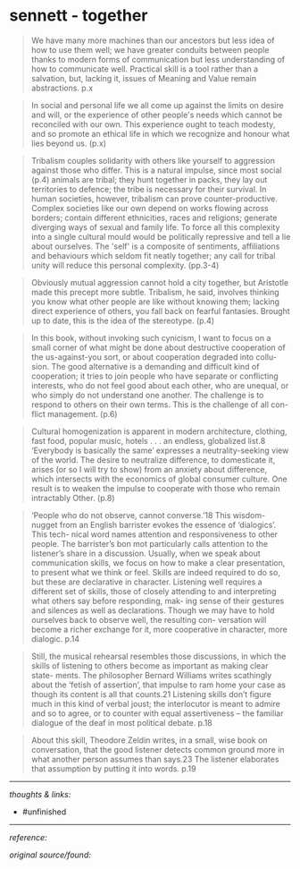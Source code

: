 # sennett - together

>We have many more machines than our ancestors but less idea of how to use them well; we have greater conduits between people thanks to modern forms of communication but less understanding of how to communicate well. Practical skill is a tool rather than a salvation, but, lacking it, issues of Meaning and Value remain abstractions. p.x

>In social and personal life we all come up against the limits on desire and will, or the experience of other people's needs which cannot be reconciled with our own. This experience ought to teach modesty, and so promote an ethical life in which we recognize and honour what lies beyond us. (p.x)

>Tribalism couples solidarity with others like yourself to aggression against those who differ. This is a natural impulse, since most social (p.4) animals are tribal; they hunt together in packs, they lay out territories to defence; the tribe is necessary for their survival. In human societies, however, tribalism can prove counter-productive. Complex societies like our own depend on works flowing across borders; contain different ethnicities, races and religions; generate diverging ways of sexual and family life. To force all this complexity into a single cultural mould would be politically repressive and tell a lie about ourselves. The 'self' is a composite of sentiments, affiliations and behaviours which seldom fit neatly together; any call for tribal unity will reduce this personal complexity. (pp.3-4)

>Obviously mutual aggression cannot hold a city together, but Aristotle made this precept more subtle. Tribalism, he said, involves thinking you know what other people are like without knowing them; lacking direct experience of others, you fall back on fearful fantasies. Brought up to date, this is the idea of the stereotype. (p.4)

>In this book, without invoking such cynicism, I want to focus on a small corner of what might be done about destructive cooperation of the us-against-you sort, or about cooperation degraded into collu- sion. The good alternative is a demanding and difficult kind of cooperation; it tries to join people who have separate or conflicting interests, who do not feel good about each other, who are unequal, or who simply do not understand one another. The challenge is to respond to others on their own terms. This is the challenge of all con- flict management. (p.6)

>Cultural homogenization is apparent in modern architecture, clothing, fast food, popular music, hotels . . . an endless, globalized list.8 ‘Everybody is basically the same’ expresses a neutrality-seeking view of the world. The desire to neutralize difference, to domesticate it, arises (or so I will try to show) from an anxiety about difference, which intersects with the economics of global consumer culture. One result is to weaken the impulse to cooperate with those who remain intractably Other. (p.8)

>‘People who do not observe, cannot converse.’18 This wisdom-nugget from an English barrister evokes the essence of ‘dialogics’. This tech- nical word names attention and responsiveness to other people. The barrister’s bon mot particularly calls attention to the listener’s share in a discussion. Usually, when we speak about communication skills, we focus on how to make a clear presentation, to present what we think or feel. Skills are indeed required to do so, but these are declarative in character. Listening well requires a different set of skills, those of closely attending to and interpreting what others say before responding, mak- ing sense of their gestures and silences as well as declarations. Though we may have to hold ourselves back to observe well, the resulting con- versation will become a richer exchange for it, more cooperative in character, more dialogic. p.14

>Still, the musical rehearsal resembles those discussions, in which the skills of listening to others become as important as making clear state- ments. The philosopher Bernard Williams writes scathingly about the ‘fetish of assertion’, that impulse to ram home your case as though its content is all that counts.21 Listening skills don’t figure much in this kind of verbal joust; the interlocutor is meant to admire and so to agree, or to counter with equal assertiveness – the familiar dialogue of the deaf in most political debate. p.18

>About this skill, Theodore Zeldin writes, in a small, wise book on conversation, that the good listener detects common ground more in what another person assumes than says.23 The listener elaborates that assumption by putting it into words.  p.19




---

_thoughts & links:_



- #unfinished 

---

_reference:_ 

_original source/found:_ 